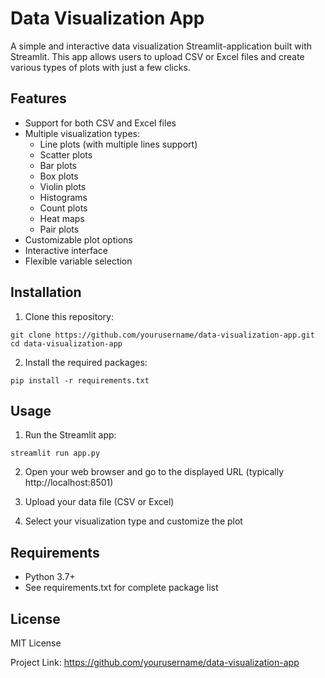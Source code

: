 # Data Visualization App

A simple and interactive data visualization Streamlit-application built with Streamlit. This app allows users to upload CSV or Excel files and create various types of plots with just a few clicks.

## Features

- Support for both CSV and Excel files
- Multiple visualization types:
  - Line plots (with multiple lines support)
  - Scatter plots
  - Bar plots
  - Box plots
  - Violin plots
  - Histograms
  - Count plots
  - Heat maps
  - Pair plots
- Customizable plot options
- Interactive interface
- Flexible variable selection

## Installation

1. Clone this repository:
```
git clone https://github.com/yourusername/data-visualization-app.git
cd data-visualization-app
```

2. Install the required packages:
```
pip install -r requirements.txt
```

## Usage

1. Run the Streamlit app:
```
streamlit run app.py
```

2. Open your web browser and go to the displayed URL (typically http://localhost:8501)

3. Upload your data file (CSV or Excel)

4. Select your visualization type and customize the plot

## Requirements

- Python 3.7+
- See requirements.txt for complete package list

## License

MIT License

Project Link: https://github.com/yourusername/data-visualization-app
